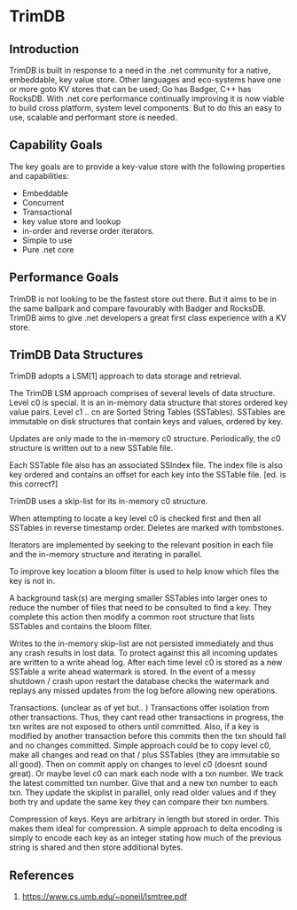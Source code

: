 # TrimDB

## Introduction

TrimDB is built in response to a need in the .net community for a native, embeddable, key value store. Other languages and eco-systems have one or more goto KV stores that can be used; Go has Badger, C++ has RocksDB. With .net core performance continually improving it is now viable to build cross platform, system level components. But to do this an easy to use, scalable and performant store is needed.  

## Capability Goals

The key goals are to provide a key-value store with the following properties and capabilities:

- Embeddable
- Concurrent
- Transactional
- key value store and lookup
- in-order and reverse order iterators.
- Simple to use
- Pure .net core

## Performance Goals

TrimDB is not looking to be the fastest store out there. But it aims to be in the same ballpark and compare favourably with Badger and RocksDB. TrimDB aims to give .net developers a great first class experience with a KV store.

## TrimDB Data Structures

TrimDB adopts a LSM[1] approach to data storage and retrieval.

The TrimDB LSM approach comprises of several levels of data structure. Level c0 is special. It is an in-memory data structure that stores ordered key value pairs. Level c1 .. cn are Sorted String Tables (SSTables). SSTables are immutable on disk structures that contain keys and values, ordered by key.

Updates are only made to the in-memory c0 structure. Periodically, the c0 structure is written out to a new SSTable file. 

Each SSTable file also has an associated SSIndex file. The index file is also key ordered and contains an offset for each key into the SSTable file. [ed. is this correct?] 

TrimDB uses a skip-list for its in-memory c0 structure. 

When attempting to locate a key level c0 is checked first and then all SSTables in reverse timestamp order. Deletes are marked with tombstones.

Iterators are implemented by seeking to the relevant position in each file and the in-memory structure and iterating in parallel.

To improve key location a bloom filter is used to help know which files the key is not in.

A background task(s) are merging smaller SSTables into larger ones to reduce the number of files that need to be consulted to find a key. They complete this action then modify a common root structure that lists SSTables and contains the bloom filter.

Writes to the in-memory skip-list are not persisted immediately and thus any crash results in lost data. To protect against this all incoming updates are written to a write ahead log. After each time level c0 is stored as a new SSTable a write ahead watermark is stored. In the event of a messy shutdown / crash upon restart the database checks the watermark and replays any missed updates from the log before allowing new operations.

Transactions. (unclear as of yet but.. ) Transactions offer isolation from other transactions. Thus, they cant read other transactions in progress, the txn writes are not exposed to others until committed. Also, if a key is modified by another transaction before this commits then the txn should fail and no changes committed. Simple approach could be to copy level c0, make all changes and read on that / plus SSTables (they are immutable so all good). Then on commit apply on changes to level c0 (doesnt sound great). Or maybe level c0 can mark each node with a txn number. We track the latest committed txn number. Give that and a new txn number to each txn. They update the skiplist in parallel, only read older values and if they both try and update the same key they can compare their txn numbers.

Compression of keys. Keys are arbitrary in length but stored in order. This makes them ideal for compression. A simple approach to delta encoding is simply to encode each key as an integer stating how much of the previous string is shared and then store additional bytes.  

## References

1. https://www.cs.umb.edu/~poneil/lsmtree.pdf
